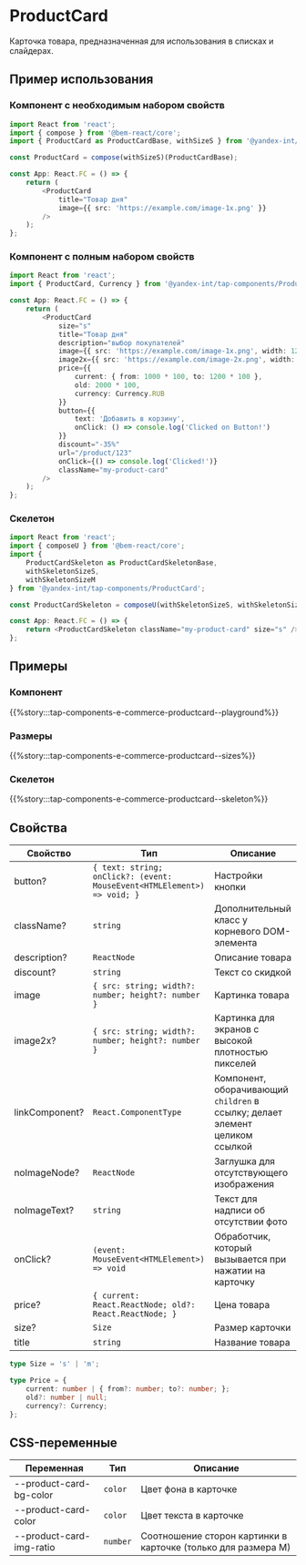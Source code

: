 # ProductCard

Карточка товара, предназначенная для использования в списках и слайдерах.

## Пример использования

### Компонент с необходимым набором свойств

```typescript jsx
import React from 'react';
import { compose } from '@bem-react/core';
import { ProductCard as ProductCardBase, withSizeS } from '@yandex-int/tap-components/ProductCard';

const ProductCard = compose(withSizeS)(ProductCardBase);

const App: React.FC = () => {
    return (
        <ProductCard
            title="Товар дня"
            image={{ src: 'https://example.com/image-1x.png' }}
        />
    );
};
```

### Компонент с полным набором свойств

```typescript jsx
import React from 'react';
import { ProductCard, Currency } from '@yandex-int/tap-components/ProductCard';

const App: React.FC = () => {
    return (
        <ProductCard
            size="s"
            title="Товар дня"
            description="выбор покупателей"
            image={{ src: 'https://example.com/image-1x.png', width: 124, height: 172 }}
            image2x={{ src: 'https://example.com/image-2x.png', width: 248, height: 344 }}
            price={{
                current: { from: 1000 * 100, to: 1200 * 100 },
                old: 2000 * 100,
                currency: Currency.RUB
            }}
            button={{
                text: 'Добавить в корзину',
                onClick: () => console.log('Clicked on Button!')
            }}
            discount="-35%"
            url="/product/123"
            onClick={() => console.log('Clicked!')}
            className="my-product-card"
        />
    );
};
```

### Скелетон

```typescript jsx
import React from 'react';
import { composeU } from '@bem-react/core';
import {
    ProductCardSkeleton as ProductCardSkeletonBase,
    withSkeletonSizeS,
    withSkeletonSizeM
} from '@yandex-int/tap-components/ProductCard';

const ProductCardSkeleton = composeU(withSkeletonSizeS, withSkeletonSizeM)(ProductCardSkeletonBase);

const App: React.FC = () => {
    return <ProductCardSkeleton className="my-product-card" size="s" />;
};
```

## Примеры

### Компонент

{{%story:::tap-components-e-commerce-productcard--playground%}}

### Размеры

{{%story:::tap-components-e-commerce-productcard--sizes%}}

### Скелетон

{{%story:::tap-components-e-commerce-productcard--skeleton%}}

## Свойства

| Свойство       | Тип                                                                     | Описание                                                                     |
| -------------- | ----------------------------------------------------------------------- | ---------------------------------------------------------------------------- |
| button?        | `{ text: string; onClick?: (event: MouseEvent<HTMLElement>) => void; }` | Настройки кнопки                                                             |
| className?     | `string`                                                                | Дополнительный класс у корневого DOM-элемента                                |
| description?   | `ReactNode`                                                             | Описание товара                                                              |
| discount?      | `string`                                                                | Текст со скидкой                                                             |
| image          | `{ src: string; width?: number; height?: number }`                      | Картинка товара                                                              |
| image2x?       | `{ src: string; width?: number; height?: number }`                      | Картинка для экранов с высокой плотностью пикселей                           |
| linkComponent? | `React.ComponentType`                                                   | Компонент, оборачивающий `children` в ссылку; делает элемент целиком ссылкой |
| noImageNode?   | `ReactNode`                                                             | Заглушка для отсутствующего изображения                                      |
| noImageText?   | `string`                                                                | Текст для надписи об отсутствии фото                                         |
| onClick?       | `(event: MouseEvent<HTMLElement>) => void`                              | Обработчик, который вызывается при нажатии на карточку                       |
| price?         | `{ current: React.ReactNode; old?: React.ReactNode; }`                  | Цена товара                                                                  |
| size?          | `Size`                                                                  | Размер карточки                                                              |
| title          | `string`                                                                | Название товара                                                              |

```typescript jsx
type Size = 's' | 'm';

type Price = {
    current: number | { from?: number; to?: number; };
    old?: number | null;
    currency?: Currency;
};
```

## CSS-переменные

| Переменная               | Тип      | Описание                                                      |
| ------------------------ | -------- | ------------------------------------------------------------- |
| --product-card-bg-color  | `color`  | Цвет фона в карточке                                          |
| --product-card-color     | `color`  | Цвет текста в карточке                                        |
| --product-card-img-ratio | `number` | Соотношение сторон картинки в карточке (только для размера М) |
